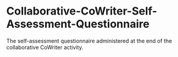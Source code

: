 # Collaborative-CoWriter-Self-Assessment-Questionnaire
The self-assessment questionnaire administered at the end of the collaborative CoWriter activity. 
